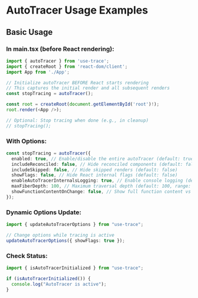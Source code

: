 # AutoTracer Usage Examples

## Basic Usage

### In main.tsx (before React rendering):

```typescript
import { autoTracer } from 'use-trace';
import { createRoot } from 'react-dom/client';
import App from './App';

// Initialize autoTracer BEFORE React starts rendering
// This captures the initial render and all subsequent renders
const stopTracing = autoTracer();

const root = createRoot(document.getElementById('root')!);
root.render(<App />);

// Optional: Stop tracing when done (e.g., in cleanup)
// stopTracing();
```

### With Options:

```typescript
const stopTracing = autoTracer({
  enabled: true, // Enable/disable the entire autoTracer (default: true)
  includeReconciled: false, // Hide reconciled components (default: false)
  includeSkipped: false, // Hide skipped renders (default: false)
  showFlags: false, // Hide React internal flags (default: false)
  enableAutoTracerInternalsLogging: true, // Enable console logging (default: false)
  maxFiberDepth: 100, // Maximum traversal depth (default: 100, range: 20-1000)
  showFunctionContentOnChange: false, // Show full function content vs "* function changed *" (default: false)
});
```

### Dynamic Options Update:

```typescript
import { updateAutoTracerOptions } from "use-trace";

// Change options while tracing is active
updateAutoTracerOptions({ showFlags: true });
```

### Check Status:

```typescript
import { isAutoTracerInitialized } from "use-trace";

if (isAutoTracerInitialized()) {
  console.log("AutoTracer is active");
}
```
